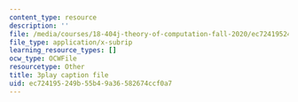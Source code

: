 ```yaml
---
content_type: resource
description: ''
file: /media/courses/18-404j-theory-of-computation-fall-2020/ec724195249b55b49a36582674ccf0a7_cT_qwkTigv4.vtt
file_type: application/x-subrip
learning_resource_types: []
ocw_type: OCWFile
resourcetype: Other
title: 3play caption file
uid: ec724195-249b-55b4-9a36-582674ccf0a7
---
```

